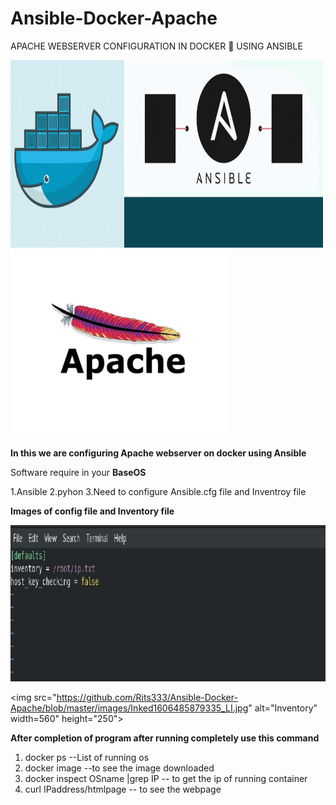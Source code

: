 # Ansible-Docker-Apache
APACHE WEBSERVER CONFIGURATION IN DOCKER 🐋 USING ANSIBLE

<img src="https://github.com/Rits333/Ansible-Docker-Apache/blob/master/images/ert.gif" alt="Ansible and docker " width="500" height="300">
<img src="https://github.com/Rits333/Ansible-Docker-Apache/blob/master/images/apachehero.jpg" alt="Apache " width="350" height="300">

**In this we are configuring Apache webserver on docker using Ansible**

Software require in your **BaseOS**

1.Ansible
2.pyhon
3.Need to configure Ansible.cfg file and Inventroy file 

**Images of config file and Inventory file**


<img src="https://github.com/Rits333/Ansible-Docker-Apache/blob/master/images/1606485906240.png" alt="Config file" width="520" height="250">

<img src="https://github.com/Rits333/Ansible-Docker-Apache/blob/master/images/Inked1606485879335_LI.jpg" alt="Inventory" width=560" height="250">



**After completion of program after running completely use this command**

1. docker ps     --List of running os 
2. docker image   --to see the image downloaded
3. docker inspect OSname |grep IP   -- to get the ip of running container
4. curl IPaddress/htmlpage    -- to see the webpage
